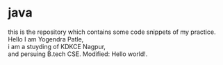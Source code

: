 # java
this is the repository which contains some code snippets of my practice.
Hello I am Yogendra Patle,<br> i am a stuyding of KDKCE Nagpur,<br> and persuing B.tech CSE.
 Modified:   Hello world!.